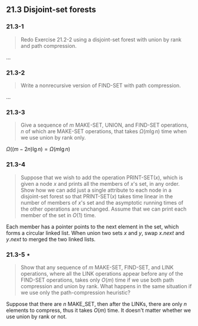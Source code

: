 ## 21.3 Disjoint-set forests

### 21.3-1

> Redo Exercise 21.2-2 using a disjoint-set forest with union by rank and path compression.

$\dots$

### 21.3-2

> Write a nonrecursive version of FIND-SET with path compression.

$\dots$

### 21.3-3

> Give a sequence of $m$ MAKE-SET, UNION, and FIND-SET operations, $n$ of which are MAKE-SET operations, that takes $\Omega(m \lg n)$ time when we use union by rank only.

$\Omega((m - 2n) \lg n) = \Omega(m \lg n)$

### 21.3-4

> Suppose that we wish to add the operation PRINT-SET$(x)$, which is given a node $x$ and prints all the members of $x$'s set, in any order. Show how we can add just a single attribute to each node in a disjoint-set forest so that PRINT-SET$(x)$ takes time linear in the number of members of $x$'s set and the asymptotic running times of the other operations are unchanged. Assume that we can print each member of the set in $O(1)$ time.

Each member has a pointer points to the next element in the set, which forms a circular linked list. When union two sets $x$ and $y$, swap $x.next$ and $y.next$ to merged the two linked lists.

### 21.3-5 $\star$

> Show that any sequence of $m$ MAKE-SET, FIND-SET, and LINK operations, where all the LINK operations appear before any of the FIND-SET operations, takes only $O(m)$ time if we use both path compression and union by rank. What happens in the same situation if we use only the path-compression heuristic?

Suppose that there are $n$ MAKE_SET, then after the LINKs, there are only $n$ elements to compress, thus it takes $O(m)$ time. It doesn't matter whether we use union by rank or not.
